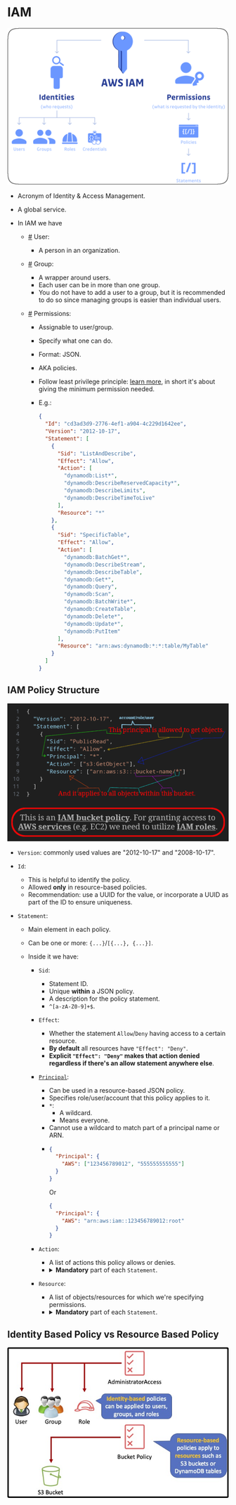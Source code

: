 # IAM

![Identities](./assets/aws-iam-identities.png)

- Acronym of Identity & Access Management.
- A global service.
- In IAM we have

  - <a id="userDefinitionInIam" href="#userDefinitionInIam">#</a> User:
    - A person in an organization.
  - <a id="groupDefinitionInIam" href="#groupDefinitionInIam">#</a> Group:
    - A wrapper around users.
    - Each user can be in more than one group.
    - You do not have to add a user to a group, but it is recommended to do so since managing groups is easier than individual users.
  - <a id="permissionDefinitionInIam" href="#permissionDefinitionInIam">#</a> Permissions:

    - Assignable to user/group.
    - Specify what one can do.
    - Format: JSON.
    - AKA policies.
    - Follow least privilege principle: [learn more](https://docs.aws.amazon.com/wellarchitected/latest/framework/sec_permissions_least_privileges.html), in short it's about giving the minimum permission needed.
    - E.g.:

      ```json
      {
        "Id": "cd3ad3d9-2776-4ef1-a904-4c229d1642ee",
        "Version": "2012-10-17",
        "Statement": [
          {
            "Sid": "ListAndDescribe",
            "Effect": "Allow",
            "Action": [
              "dynamodb:List*",
              "dynamodb:DescribeReservedCapacity*",
              "dynamodb:DescribeLimits",
              "dynamodb:DescribeTimeToLive"
            ],
            "Resource": "*"
          },
          {
            "Sid": "SpecificTable",
            "Effect": "Allow",
            "Action": [
              "dynamodb:BatchGet*",
              "dynamodb:DescribeStream",
              "dynamodb:DescribeTable",
              "dynamodb:Get*",
              "dynamodb:Query",
              "dynamodb:Scan",
              "dynamodb:BatchWrite*",
              "dynamodb:CreateTable",
              "dynamodb:Delete*",
              "dynamodb:Update*",
              "dynamodb:PutItem"
            ],
            "Resource": "arn:aws:dynamodb:*:*:table/MyTable"
          }
        ]
      }
      ```

## IAM Policy Structure

![A S3 bucket policy](./assets/s3-bucket-policy-example.png)

- `Version`: commonly used values are "2012-10-17" and "2008-10-17".
- `Id`:
  - This is helpful to identify the policy.
  - Allowed **only** in resource-based policies.
  - Recommendation: use a UUID for the value, or incorporate a UUID as part of the ID to ensure uniqueness.
- `Statement`:

  - Main element in each policy.
  - Can be one or more: `{...}`/`[{...}, {...}]`.
  - Inside it we have:

    - `Sid`:
      - Statement ID.
      - Unique **within** a JSON policy.
      - A description for the policy statement.
      - `^[a-zA-Z0-9]+$`.
    - `Effect`:
      - Whether the statement `Allow`/`Deny` having access to a certain resource.
      - **By default** all resources have `"Effect": "Deny"`.
      - **Explicit `"Effect": "Deny"` makes that action denied regardless if there's an allow statement anywhere else**.
    - [`Principal`](https://docs.aws.amazon.com/IAM/latest/UserGuide/reference_policies_elements_principal.html):

      - Can be used in a resource-based JSON policy.
      - Specifies role/user/account that this policy applies to it.
      - `*`:
        - A wildcard.
        - Means everyone.
      - Cannot use a wildcard to match part of a principal name or ARN.
      - ```json
        {
          "Principal": {
            "AWS": ["123456789012", "555555555555"]
          }
        }
        ```
        Or
        ```json
        {
          "Principal": {
            "AWS": "arn:aws:iam::123456789012:root"
          }
        }
        ```

    - `Action`:
      - A list of actions this policy allows or denies.
      - <details><summary><b>Mandatory</b> part of each <code>Statement</code>.</summary><p>To be more precise you have to either specify this or <code>NotAction</code></p></details>
    - `Resource`:
      - A list of objects/resources for which we're specifying permissions.
      - <details><summary><b>Mandatory</b> part of each <code>Statement</code>.</summary><p>To be more precise you have to either specify this or <code>NotResource</code></p></details>

## Identity Based Policy vs Resource Based Policy

![Identity Based Policy vs Resource Based Policy](./assets/identity-based0policy-vs-resource-based-policy.png)
